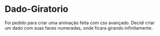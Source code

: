# Dado-Giratorio
Foi pedido para criar uma animação feita com css avançado.
Decidi criar um dado com suas faces numeradas, onde ficara girando infinitamente.
